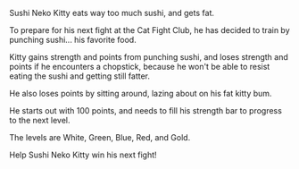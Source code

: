 Sushi Neko Kitty eats way too much sushi, and gets fat.

To prepare for his next fight at the Cat Fight Club, he has decided to train by punching sushi... his favorite food.


Kitty gains strength and points from punching sushi, and loses strength and points if he encounters a chopstick, because he won't be able to resist eating the sushi and getting still fatter.


He also loses points by sitting around, lazing about on his fat kitty bum.


He starts out with 100 points, and needs to fill his strength bar to progress to the next level.


The levels are White, Green, Blue, Red, and Gold.


Help Sushi Neko Kitty win his next fight!
